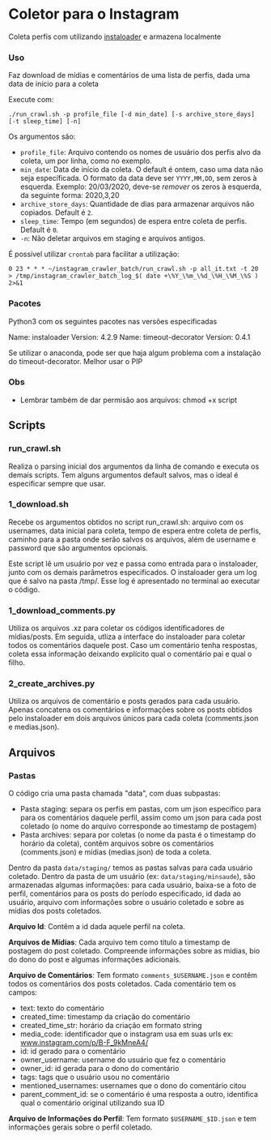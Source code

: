 # Coletor para o Instagram

Coleta perfis com utilizando [instaloader](https://instaloader.github.io/) e armazena localmente

### Uso
Faz download de mídias e comentários de uma lista de perfis, dada uma data de início para a coleta

Execute com:
```
./run_crawl.sh -p profile_file [-d min_date] [-s archive_store_days] [-t sleep_time] [-n]
```
Os argumentos são:
* `profile_file`: Arquivo contendo os nomes de usuário dos perfis alvo da coleta, um por linha, como no exemplo.
* `min_date`: Data de início da coleta. O default é ontem, caso uma data não seja específicada. O formato da data deve ser `YYYY,MM,DD`, sem zeros à esquerda. Exemplo: 20/03/2020, deve-se *remover* os zeros à esquerda, da seguinte forma: 2020,3,20
* `archive_store_days`: Quantidade de dias para armazenar arquivos não copiados. Default é `2`.
* `sleep_time`: Tempo (em segundos) de espera entre coleta de perfis. Default é `0`.
* `-n`: Não deletar arquivos em staging e arquivos antigos.

 É possível utilizar `crontab` para facilitar a utilização:
```
0 23 * * * ~/instagram_crawler_batch/run_crawl.sh -p all_it.txt -t 20 > /tmp/instagram_crawler_batch_log_$( date +\%Y_\%m_\%d_\%H_\%M_\%S ) 2>&1
```

### Pacotes
Python3 com os seguintes pacotes nas versões especificadas

Name: instaloader
Version: 4.2.9
Name: timeout-decorator
Version: 0.4.1

Se utilizar o anaconda, pode ser que haja algum problema com a instalação do timeout-decorator. Melhor usar o PIP

### Obs
* Lembrar também de dar permisão aos arquivos: chmod +x script

## Scripts

### run_crawl.sh
Realiza o parsing inicial dos argumentos da linha de comando e executa os demais scripts. Tem alguns argumentos default salvos, mas o ideal é especificar sempre que usar.


### 1_download.sh

Recebe os argumentos obtidos no script run_crawl.sh: arquivo com os usernames, data inicial para coleta, tempo de espera entre coleta de perfis, caminho para a pasta onde serão salvos os arquivos, além de username e password que são argumentos opcionais.

Este script lê um usuário por vez e passa como entrada para o instaloader, junto com os demais parâmetros especificados. O instaloader gera um log que é salvo na pasta /tmp/. Esse log é apresentado no terminal ao executar o código.


### 1_download_comments.py

Utiliza os arquivos .xz para coletar os códigos identificadores de mídias/posts. Em seguida, utliza a interface do instaloader para coletar todos os comentários daquele post. Caso um comentário tenha respostas, coleta essa informação
deixando explícito qual o comentário pai e qual o filho.

### 2_create_archives.py
Utiliza os arquivos de comentário e posts gerados para cada usuário. Apenas concatena
os comentários e informações sobre os posts obtidos pelo instaloader em dois arquivos
únicos para cada coleta (comments.json e medias.json).

## Arquivos

### Pastas
O código cria uma pasta chamada "data", com duas subpastas:

* Pasta staging: separa os perfis em pastas, com um json específico para para os comentários daquele perfil, assim como um json para cada post coletado (o nome do arquivo corresponde ao timestamp de postagem)
* Pasta archives: separa por coletas (o nome da pasta é o timestamp do horário da coleta), contêm arquivos sobre os comentários (comments.json) e mídias (medias.json) de toda a coleta.

Dentro da pasta `data/staging/` temos as pastas salvas para cada usuário coletado.
Dentro da pasta de um usuário (ex: `data/staging/minsaude`), são armazenadas algumas informações: para cada usuário, baixa-se a foto de perfil, comentários para os posts do período especificado, id dada ao usuário, arquivo com informações sobre o usuário coletado e sobre as mídias dos posts coletados.


__Arquivo Id__: Contêm a id dada aquele perfil na coleta.

__Arquivos de Mídias__: Cada arquivo tem como título a timestamp de postagem do post coletado. Compreende informações sobre as mídias, bio do dono do post e algumas informações adicionais.

__Arquivo de Comentários__: Tem formato `comments_$USERNAME.json` e contêm todos os comentários dos posts coletados. Cada comentário tem os campos:
* text: texto do comentário
* created_time: timestamp da criação do comentário
* created_time_str: horário da criação em formato string
* media_code: identificador que o instagram usa em suas urls ex: www.instagram.com/p/B-F_9kMneA4/
* id: id gerado para o comentário
* owner_username: username do usuário que fez o comentário
* owner_id: id gerada para o dono do comentário
* tags: tags que o usuário usou no comentário
* mentioned_usernames: usernames que o dono do comentário citou
* parent_comment_id: se o comentário é uma resposta a outro, identifica qual o comentário original utilizando sua ID

__Arquivo de Informações do Perfil__: Tem formato `$USERNAME_$ID.json` e tem informações gerais sobre o perfil coletado.
